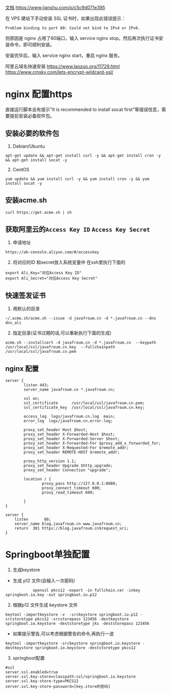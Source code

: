 [文档](https://letsencrypt.org/zh-cn/how-it-works/)
https://www.jianshu.com/p/c5c9d071e395

在 VPS 建站下手动安装 SSL 证书时，如果出现此错误提示：
```
Problem binding to port 80: Could not bind to IPv4 or IPv6.
```
则原因是 nginx 占用了80端口，输入 service nginx stop。然后再次执行证书安装命令，即可顺利安装。

安装完毕后，输入 service nginx start，重启 nginx 服务。


阿里云域名快速安装
https://www.laozuo.org/11729.html
https://www.cmsky.com/lets-encrypt-wildcard-ssl/



# nginx 配置https
直接运行脚本会有提示"It is recommended to install socat first"等错误信息，需要提前安装必备软件包。
## 安装必要的软件包
1. Debian/Ubuntu
```
apt-get update && apt-get install curl -y && apt-get install cron -y && apt-get install socat -y
```
2. CentOS
```
yum update && yum install curl -y && yum install cron -y && yum install socat -y
```
## 安装acme.sh
```
curl https://get.acme.sh | sh
```

## 获取阿里云的`Access Key ID` `Access Key Secret`
1. 申请地址
```
https://ak-console.aliyun.com/#/accesskey
```

2. 将对应的ID 和secret放入系统变量中
在ssh里执行下面的
```
export Ali_Key="对应Access Key ID"
export Ali_Secret="对应Access Key Secret"
```

## 快速签发证书

1. 用默认的目录
```
~/.acme.sh/acme.sh --issue -d javafroum.cn -d *.javafroum.cn --dns dns_ali
```

2. 指定目录(证书过期的话,可以重新执行下面的生成)
```
acme.sh --installcert -d javafroum.cn -d *.javafroum.cn  --keypath    /usr/local/ssl/javafroum.cn.key  --fullchainpath /usr/local/ssl/javafroum.cn.pem
```

## nginx 配置
```
server {
        listen 443;
        server_name javafroum.cn *.javafroum.cn;

        ssl on;
        ssl_certificate      /usr/local/ssl/javafroum.cn.pem;
        ssl_certificate_key  /usr/local/ssl/javafroum.cn.key;

        access_log  logs/javafroum.cn.log  main;
        error_log  logs/javafroum.cn.error.log;

        proxy_set_header Host $host;
        proxy_set_header X-Forwarded-Host $host;
        proxy_set_header X-Forwarded-Server $host;
        proxy_set_header X-Forwarded-For $proxy_add_x_forwarded_for;
        proxy_set_header X-Requested-For $remote_addr;
        proxy_set_header REMOTE-HOST $remote_addr;

        proxy_http_version 1.1;
        proxy_set_header Upgrade $http_upgrade;
        proxy_set_header Connection "upgrade";

        location / {
                proxy_pass http://127.0.0.1:8080;
                proxy_connect_timeout 600;
                proxy_read_timeout 600;

        }
}

server {
    listen       80;
    server_name blog.javafroum.cn www.javafroum.cn;
    return  301 https://blog.javafroum.cn$request_uri;
}
```


# Springboot单独配置

1. 生成keystore

* 生成 p12 文件(会输入一次密码)
```
            openssl pkcs12 -export -in fullchain.cer -inkey springboot.io.key -out springboot.io.p12
 ```           
2. 根据p12 文件生成 keystore 文件
```
keytool -importkeystore -v  -srckeystore springboot.io.p12 -srcstoretype pkcs12 -srcstorepass 123456 -destkeystore springboot.io.keystore -deststoretype jks -deststorepass 123456
```

* 如果提示警告,可以考虑根据警告的命令,再执行一波
```
keytool -importkeystore -srckeystore springboot.io.keystore -destkeystore springboot.io.keystore -deststoretype pkcs12
```
	
3. springboot配置
```
#ssl
server.ssl.enabled=true
server.ssl.key-store=classpath:ssl/springboot.io.keystore
server.ssl.key-store-type=PKCS12
server.ssl.key-store-password=[key.store的密码]
```